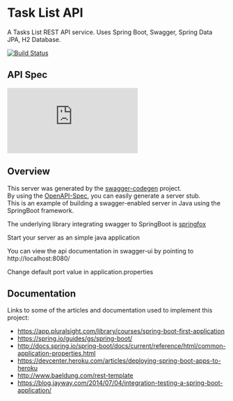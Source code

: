 # Task List API
A Tasks List REST API service. Uses Spring Boot, Swagger, Spring Data JPA, H2 Database.

[![Build Status](https://travis-ci.org/paucls/task_list_api-spring_boot.svg?branch=master)](https://travis-ci.org/paucls/task_list_api-spring_boot)

## API Spec
<!---
[![swagger-api validator-badge](http://online.swagger.io/validator?url=https://raw.githubusercontent.com/paucls/task_list_api-spring_boot/master/api-desing/task-list-api-swagger-definition.yaml)](./api-desing/task-list-api-swagger-definition.yaml)
-->
[![swagger-api validator-badge](http://dgrechka.net/swagger_validator_content_type_proxy.php?url=https://raw.githubusercontent.com/paucls/task_list_api-spring_boot/master/api-design/task-list-api-swagger-definition.yaml)](./api-design/task-list-api-swagger-definition.yaml)

## Overview  
This server was generated by the [swagger-codegen](https://github.com/swagger-api/swagger-codegen) project.  
By using the [OpenAPI-Spec](https://github.com/swagger-api/swagger-core), you can easily generate a server stub.  
This is an example of building a swagger-enabled server in Java using the SpringBoot framework.  

The underlying library integrating swagger to SpringBoot is [springfox](https://github.com/springfox/springfox)  

Start your server as an simple java application  

You can view the api documentation in swagger-ui by pointing to  
http://localhost:8080/  

Change default port value in application.properties

## Documentation
Links to some of the articles and documentation used to implement this project:
- https://app.pluralsight.com/library/courses/spring-boot-first-application
- https://spring.io/guides/gs/spring-boot/
- http://docs.spring.io/spring-boot/docs/current/reference/html/common-application-properties.html
- https://devcenter.heroku.com/articles/deploying-spring-boot-apps-to-heroku
- http://www.baeldung.com/rest-template
- https://blog.jayway.com/2014/07/04/integration-testing-a-spring-boot-application/
